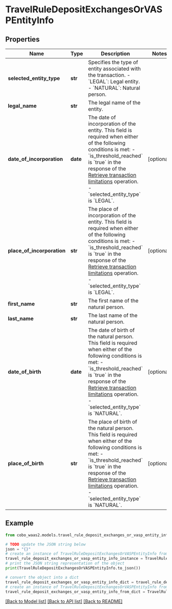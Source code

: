 # TravelRuleDepositExchangesOrVASPEntityInfo


## Properties

Name | Type | Description | Notes
------------ | ------------- | ------------- | -------------
**selected_entity_type** | **str** | Specifies the type of entity associated with the transaction. - &#x60;LEGAL&#x60;: Legal entity. - &#x60;NATURAL&#x60;: Natural person.  | 
**legal_name** | **str** | The legal name of the entity. | 
**date_of_incorporation** | **date** | The date of incorporation of the entity. This field is required when either of the following conditions is met: - &#x60;is_threshold_reached&#x60; is &#x60;true&#x60; in the response of the [Retrieve transaction limitations](https://www.cobo.com/developers/v2/api-references/travelrule/retrieve-transaction-limitations) operation. - &#x60;selected_entity_type&#x60; is &#x60;LEGAL&#x60;.  | [optional] 
**place_of_incorporation** | **str** | The place of incorporation of the entity. This field is required when either of the following conditions is met: - &#x60;is_threshold_reached&#x60; is &#x60;true&#x60; in the response of the [Retrieve transaction limitations](https://www.cobo.com/developers/v2/api-references/travelrule/retrieve-transaction-limitations) operation. - &#x60;selected_entity_type&#x60; is &#x60;LEGAL&#x60;.  | [optional] 
**first_name** | **str** | The first name of the natural person. | 
**last_name** | **str** | The last name of the natural person. | 
**date_of_birth** | **date** | The date of birth of the natural person. This field is required when either of the following conditions is met: - &#x60;is_threshold_reached&#x60; is &#x60;true&#x60; in the response of the [Retrieve transaction limitations](https://www.cobo.com/developers/v2/api-references/travelrule/retrieve-transaction-limitations) operation. - &#x60;selected_entity_type&#x60; is &#x60;NATURAL&#x60;.  | [optional] 
**place_of_birth** | **str** | The place of birth of the natural person. This field is required when either of the following conditions is met: - &#x60;is_threshold_reached&#x60; is &#x60;true&#x60; in the response of the [Retrieve transaction limitations](https://www.cobo.com/developers/v2/api-references/travelrule/retrieve-transaction-limitations) operation. - &#x60;selected_entity_type&#x60; is &#x60;NATURAL&#x60;.  | [optional] 

## Example

```python
from cobo_waas2.models.travel_rule_deposit_exchanges_or_vasp_entity_info import TravelRuleDepositExchangesOrVASPEntityInfo

# TODO update the JSON string below
json = "{}"
# create an instance of TravelRuleDepositExchangesOrVASPEntityInfo from a JSON string
travel_rule_deposit_exchanges_or_vasp_entity_info_instance = TravelRuleDepositExchangesOrVASPEntityInfo.from_json(json)
# print the JSON string representation of the object
print(TravelRuleDepositExchangesOrVASPEntityInfo.to_json())

# convert the object into a dict
travel_rule_deposit_exchanges_or_vasp_entity_info_dict = travel_rule_deposit_exchanges_or_vasp_entity_info_instance.to_dict()
# create an instance of TravelRuleDepositExchangesOrVASPEntityInfo from a dict
travel_rule_deposit_exchanges_or_vasp_entity_info_from_dict = TravelRuleDepositExchangesOrVASPEntityInfo.from_dict(travel_rule_deposit_exchanges_or_vasp_entity_info_dict)
```
[[Back to Model list]](../README.md#documentation-for-models) [[Back to API list]](../README.md#documentation-for-api-endpoints) [[Back to README]](../README.md)


